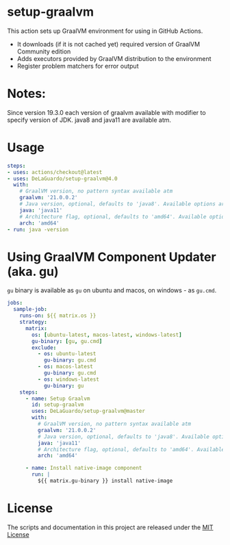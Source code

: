 # setup-graalvm

This action sets up GraalVM environment for using in GitHub Actions.

* It downloads (if it is not cached yet) required version of GraalVM Community edition
* Adds executors provided by GraalVM distribution to the environment
* Register problem matchers for error output

# Notes:

Since version 19.3.0 each version of graalvm available with modifier to specify version of JDK. java8 and java11 are available atm.

# Usage

```yaml
steps:
- uses: actions/checkout@latest
- uses: DeLaGuardo/setup-graalvm@4.0
  with:
    # GraalVM version, no pattern syntax available atm
    graalvm: '21.0.0.2'
    # Java version, optional, defaults to 'java8'. Available options are 'java8' and 'java11'.
    java: 'java11'
    # Architecture flag, optional, defaults to 'amd64'. Available options are 'amd64' and 'aarch64'. Later is available only for linux runners.
    arch: 'amd64'
- run: java -version
```

# Using GraalVM Component Updater (aka. gu)

`gu` binary is available as `gu` on ubuntu and macos, on windows - as `gu.cmd`.

``` yaml
jobs:
  sample-job:
    runs-on: ${{ matrix.os }}
    strategy:
      matrix:
        os: [ubuntu-latest, macos-latest, windows-latest]
        gu-binary: [gu, gu.cmd]
        exclude:
          - os: ubuntu-latest
            gu-binary: gu.cmd
          - os: macos-latest
            gu-binary: gu.cmd
          - os: windows-latest
            gu-binary: gu
    steps:
      - name: Setup Graalvm
        id: setup-graalvm
        uses: DeLaGuardo/setup-graalvm@master
        with:
          # GraalVM version, no pattern syntax available atm
          graalvm: '21.0.0.2'
          # Java version, optional, defaults to 'java8'. Available options are 'java8' and 'java11'.
          java: 'java11'
          # Architecture flag, optional, defaults to 'amd64'. Available options are 'amd64' and 'aarch64'. Later is available only for linux runners.
          arch: 'amd64'

      - name: Install native-image component
        run: |
          ${{ matrix.gu-binary }} install native-image
```

# License

The scripts and documentation in this project are released under the [MIT License](LICENSE)

